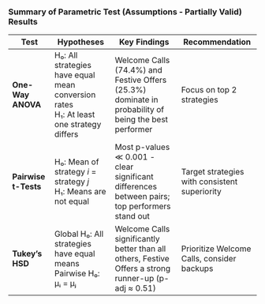 ###  Summary of Parametric Test (Assumptions - Partially Valid) Results 




| **Test**              | **Hypotheses**                                                                                       | **Key Findings**                                                                                      | **Recommendation**                            |
|-----------------------|------------------------------------------------------------------------------------------------------|--------------------------------------------------------------------------------------------------------|-----------------------------------------------|
| **One-Way ANOVA**     | H₀: All strategies have equal mean conversion rates<br>H₁: At least one strategy differs              | Welcome Calls (74.4%) and Festive Offers (25.3%) dominate in probability of being the best performer   | Focus on top 2 strategies                     |
| **Pairwise t-Tests**  | H₀: Mean of strategy _i_ = strategy _j_<br>H₁: Means are not equal                                   | Most p-values ≪ 0.001 - clear significant differences between pairs; top performers stand out           | Target strategies with consistent superiority |
| **Tukey’s HSD**       | Global H₀: All strategies have equal means<br>Pairwise H₀: μᵢ = μⱼ                                   | Welcome Calls significantly better than all others, Festive Offers a strong runner-up (p-adj ≈ 0.51)   | Prioritize Welcome Calls, consider backups    |
